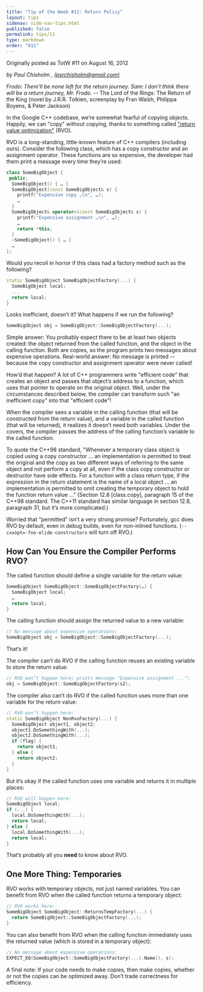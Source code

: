 ```yaml
---
title: "Tip of the Week #11: Return Policy"
layout: tips
sidenav: side-nav-tips.html
published: false
permalink: tips/11
type: markdown
order: "011"
---
```


Originally posted as TotW #11 on August 16, 2012

*by Paul Chisholm , [(psrchisholm@gmail.com)](mailto:psrchisholm@gmail.com)*

*Frodo: There'll be none left for the return journey.* *Sam: I don't think there
will be a return journey, Mr. Frodo.* -- The Lord of the Rings: The Return of
the King (novel by J.R.R. Tolkien, screenplay by Fran Walsh, Philippa Boyens, &
Peter Jackson)

In the Google C++ codebase, we’re somewhat fearful of copying objects. Happily,
we can "copy" without copying, thanks to something called ["return value
optimization"](http://en.wikipedia.org/wiki/Return_value_optimization) (RVO).

RVO is a long-standing, little-known feature of C++ compilers (including ours).
Consider the following class, which has a copy constructor and an assignment
operator. These functions are so expensive, the developer had them print a
message every time they’re used:

```c++
class SomeBigObject {
 public:
  SomeBigObject() { … }
  SomeBigObject(const SomeBigObject& s) {
    printf("Expensive copy …\n", …);
    …
  }
  SomeBigObject& operator=(const SomeBigObject& s) {
    printf("Expensive assignment …\n", …);
    …
    return *this;
  }
  ~SomeBigObject() { … }
  …
};
```

Would you recoil in horror if this class had a factory method such as the
following?

```c++
static SomeBigObject SomeBigObjectFactory(...) {
  SomeBigObject local;
  ...
  return local;
}
```

Looks inefficient, doesn’t it? What happens if we run the following?

```c++
SomeBigObject obj = SomeBigObject::SomeBigObjectFactory(...);
```

Simple answer: You probably expect there to be at least two objects created:
the object returned from the called function, and the object in the calling
function. Both are copies, so the program prints two messages about expensive
operations. Real-world answer: No message is printed -- because the copy
constructor and assignment operator were never called!

How’d that happen? A lot of C++ programmers write "efficient code" that creates
an object and passes that object’s address to a function, which uses that
pointer to operate on the original object. Well, under the circumstances
described below, the compiler can transform such "an inefficient copy" into that
"efficient code"!

When the compiler sees a variable in the calling function (that will be
constructed from the return value), and a variable in the called function (that
will be returned), it realizes it doesn’t need both variables. Under the covers,
the compiler passes the address of the calling function’s variable to the called
function.

To quote the C++98 standard, "Whenever a temporary class object is copied using
a copy constructor ... an implementation is permitted to treat the original and
the copy as two different ways of referring to the same object and not perform a
copy at all, even if the class copy constructor or destructor have side effects.
For a function with a class return type, if the expression in the return
statement is the name of a local object ... an implementation is permitted to omit
creating the temporary object to hold the function return value ..." (Section 12.8
\[class.copy\], paragraph 15 of the C++98 standard. The C++11 standard has similar
language in section 12.8, paragraph 31, but it’s more complicated.)

Worried that "permitted" isn’t a very strong promise? Fortunately, gcc does RVO
by default, even in debug builds, even for non-inlined functions.
(`--cxxopt=-fno-elide-constructors` will turn off RVO.)

## How Can You Ensure the Compiler Performs RVO?

The called function should define a single variable for the return value:

```c++
SomeBigObject SomeBigObject::SomeBigObjectFactory(…) {
  SomeBigObject local;
  …
  return local;
}
```

The calling function should assign the returned value to a new variable:

```c++
// No message about expensive operations:
SomeBigObject obj = SomeBigObject::SomeBigObjectFactory(...);
```

That’s it!

The compiler can’t do RVO if the calling function reuses an existing variable to
store the return value:

```c++
// RVO won’t happen here; prints message "Expensive assignment ...":
obj = SomeBigObject::SomeBigObjectFactory(s2);
```

The compiler also can’t do RVO if the called function uses more than one
variable for the return value:

```c++
// RVO won’t happen here:
static SomeBigObject NonRvoFactory(...) {
  SomeBigObject object1, object2;
  object1.DoSomethingWith(...);
  object2.DoSomethingWith(...);
  if (flag) {
    return object1;
  } else {
    return object2;
  }
}
```

But it’s okay if the called function uses one variable and returns it in
multiple places:

```c++
// RVO will happen here:
SomeBigObject local;
if (...) {
  local.DoSomethingWith(...);
  return local;
} else {
  local.DoSomethingWith(...);
  return local;
}
```

That’s probably all you **need** to know about RVO.

## One More Thing: Temporaries

RVO works with temporary objects, not just named variables. You
can benefit from RVO when the called function returns a temporary object:

```c++
// RVO works here:
SomeBigObject SomeBigObject::ReturnsTempFactory(...) {
  return SomeBigObject::SomeBigObjectFactory(...);
}
```

You can also benefit from RVO when the calling function immediately uses the
returned value (which is stored in a temporary object):

```c++
// No message about expensive operations:
EXPECT_EQ(SomeBigObject::SomeBigObjectFactory(...).Name(), s);
```

A final note: If your code needs to make copies, then make copies, whether or
not the copies can be optimized away. Don’t trade correctness for efficiency.
